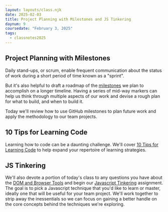 ```yaml
---
layout: layouts/class.njk
date: 2025-02-03
title: Project Planning with Milestones and JS Tinkering
daynum: 9
coursedate: "February 3, 2025"
tags:
  - classnotes2025
---
```


## Project Planning with Milestones

Daily stand-ups, or scrum, enable frequent communication about the status of work during a short period of time known as a "sprint".

But it's also helpful to draft a roadmap of the [milestones](../../topics/milestones/) we plan to accomplish on a longer timeline. Having a series of mid-way markers can help us think through multiple aspects of our work and devise a rough plan for what to build, and when to build it.

Today we'll review how to use GitHub milestones to plan future work and apply the methodology to our team projects.

## 10 Tips for Learning Code

Learning how to code can be a daunting challenge. We'll cover [10
Tips for Learning Code](../../topics/ten_tips_for_learning_code) to help expand your repertoire of learning strategies.

## JS Tinkering

We'll also devote a portion of today's class to any questions you have about the [DOM and Browser Tools](../../assignments/dom-and-browser-tools/) and begin our [Javascript Tinkering](../../assignments/js-tinkering/) assignment. The goal is to pick a Javascript technique that you'd like to learn or master, ideally one that will be useful for your team project. We'll work together to strip away the inessentials so we can focus on gaining a better handle on the core concepts behind the techniques we're exploring.
